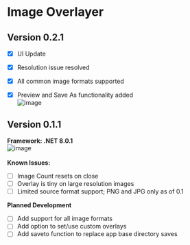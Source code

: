 # Image Overlayer
## Version 0.2.1
- [X] UI Update
- [X] Resolution issue resolved
- [X] All common image formats supported
- [X] Preview and Save As functionality added   
![image](https://github.com/jlombari/Image-Overlayer/assets/132482155/3bcab546-8a9d-451b-bf5a-fa34f087cc96)


## Version 0.1.1 
**Framework: .NET 8.0.1** <br />
![image](https://github.com/jlombari/Image-Overlayer/assets/132482155/245cd836-53f2-4438-b355-a6e94c636761)
<br /><br />
**Known Issues:** 
- [ ] Image Count resets on close
- [ ] Overlay is tiny on large resolution images
- [ ] Limited source format support; PNG and JPG only as of 0.1

**Planned Development**
- [ ] Add support for all image formats
- [ ] Add option to set/use custom overlays
- [ ] Add saveto function to replace app base directory saves
